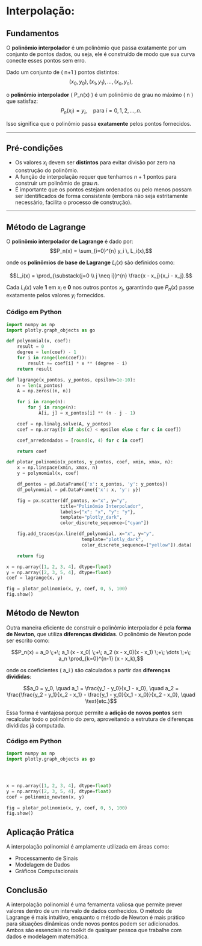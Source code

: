 # Interpolação: 
## Fundamentos

O **polinômio interpolador** é um polinômio que passa exatamente por um conjunto de pontos dados, ou seja, ele é construído de modo que sua curva conecte esses pontos sem erro.  

Dado um conjunto de \( n+1 \) pontos distintos:
$$(x_0, y_0), (x_1, y_1), \dots, (x_n, y_n),$$

o **polinômio interpolador** \( P_n(x) \) é um polinômio de grau no máximo \( n \) que satisfaz:
$$P_n(x_i) = y_i, \quad \text{para } i = 0, 1, 2, \dots, n.$$

Isso significa que o polinômio passa **exatamente** pelos pontos fornecidos.

---

## Pré-condições
- Os valores $x_i$ devem ser **distintos** para evitar divisão por zero na construção do polinômio.
- A função de interpolação requer que tenhamos $n+1$ pontos para construir um polinômio de grau $n$.
- É importante que os pontos estejam ordenados ou pelo menos possam ser identificados de forma consistente (embora não seja estritamente necessário, facilita o processo de construção).

--- 

## Método de Lagrange
O **polinômio interpolador de Lagrange** é dado por:
$$P_n(x) = \sum_{i=0}^{n} y_i \, L_i(x),$$

onde os **polinômios de base de Lagrange** $L_i(x)$ são definidos como:

$$L_i(x) = \prod_{\substack{j=0 \\ j \neq i}}^{n} \frac{x - x_j}{x_i - x_j}.$$

Cada $L_i(x)$ vale **1** em $x_i$ e **0** nos outros pontos $x_j$, garantindo que $P_n(x)$ passe exatamente pelos valores $y_i$ fornecidos.


### Código em Python
```python
import numpy as np
import plotly.graph_objects as go

def polynomial(x, coef):
    result = 0
    degree = len(coef) - 1
    for i in range(len(coef)):
        result += coef[i] * x ** (degree - i)
    return result

def lagrange(x_pontos, y_pontos, epsilon=1e-10):
    n = len(x_pontos)
    A = np.zeros((n, n))

    for i in range(n):
        for j in range(n):
            A[i, j] = x_pontos[i] ** (n - j - 1)

    coef = np.linalg.solve(A, y_pontos)
    coef = np.array([0 if abs(c) < epsilon else c for c in coef])

    coef_arredondados = [round(c, 4) for c in coef]

    return coef

def plotar_polinomio(x_pontos, y_pontos, coef, xmin, xmax, n):
    x = np.linspace(xmin, xmax, n)
    y = polynomial(x, coef)

    df_pontos = pd.DataFrame({'x': x_pontos, 'y': y_pontos})
    df_polynomial = pd.DataFrame({'x': x, 'y': y})

    fig = px.scatter(df_pontos, x="x", y="y",
                    title="Polinômio Interpolador",
                    labels={"x": "x", "y": "y"},
                    template="plotly_dark",
                    color_discrete_sequence=["cyan"])

    fig.add_traces(px.line(df_polynomial, x="x", y="y",
                            template="plotly_dark",
                            color_discrete_sequence=["yellow"]).data)

    return fig

x = np.array([1, 2, 3, 4], dtype=float)
y = np.array([2, 3, 5, 4], dtype=float)
coef = lagrange(x, y)

fig = plotar_polinomio(x, y, coef, 0, 5, 100)
fig.show()
```

## Método de Newton
Outra maneira eficiente de construir o polinômio interpolador é pela **forma de Newton**, que utiliza **diferenças divididas**. O polinômio de Newton pode ser escrito como:

$$P_n(x) = a_0 \;+\; a_1 (x - x_0) \;+\; a_2 (x - x_0)(x - x_1) \;+\; \dots \;+\; a_n \prod_{k=0}^{n-1} (x - x_k),$$

onde os coeficientes \( a_i \) são calculados a partir das **diferenças divididas**:

$$a_0 = y_0, \quad
a_1 = \frac{y_1 - y_0}{x_1 - x_0}, \quad
a_2 = \frac{\frac{y_2 - y_1}{x_2 - x_1} - \frac{y_1 - y_0}{x_1 - x_0}}{x_2 - x_0}, \quad \text{etc.}$$

Essa forma é vantajosa porque permite a **adição de novos pontos** sem recalcular todo o polinômio do zero, aproveitando a estrutura de diferenças divididas já computada.

### Código em Python
```python
import numpy as np
import plotly.graph_objects as go




x = np.array([1, 2, 3, 4], dtype=float)
y = np.array([2, 3, 5, 4], dtype=float)
coef = polinomio_newton(x, y)

fig = plotar_polinomio(x, y, coef, 0, 5, 100)
fig.show()
```


## Aplicação Prática
A interpolação polinomial é amplamente utilizada em áreas como:
- Processamento de Sinais
- Modelagem de Dados
- Gráficos Computacionais

## Conclusão
A interpolação polinomial é uma ferramenta valiosa que permite prever valores dentro de um intervalo de dados conhecidos. O método de Lagrange é mais intuitivo, enquanto o método de Newton é mais prático para situações dinâmicas onde novos pontos podem ser adicionados. Ambos são essenciais no toolkit de qualquer pessoa que trabalhe com dados e modelagem matemática.
